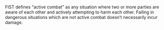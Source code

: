FIST defines “active combat” as any situation where two or more parties are aware of each other and actively attempting to harm each other. Failing in dangerous situations which are not active combat doesn’t necessarily incur damage.